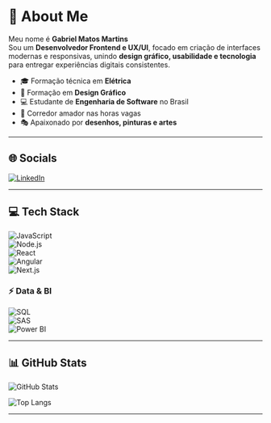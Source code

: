 # 👋 About Me

Meu nome é **Gabriel Matos Martins**  
Sou um **Desenvolvedor Frontend e UX/UI**, focado em criação de interfaces modernas e responsivas, unindo **design gráfico, usabilidade e tecnologia** para entregar experiências digitais consistentes.  

- 🎓 Formação técnica em **Elétrica**  
- 🎨 Formação em **Design Gráfico**  
- 💻 Estudante de **Engenharia de Software** no Brasil  
- 🏃 Corredor amador nas horas vagas  
- 🎭 Apaixonado por **desenhos, pinturas e artes**  

---

## 🌐 Socials
[![LinkedIn](https://img.shields.io/badge/LinkedIn-blue?logo=linkedin&logoColor=white)](https://www.linkedin.com/in/gabriel-matos-172583170/)

---

## 💻 Tech Stack
![JavaScript](https://img.shields.io/badge/javascript-%23323330.svg?logo=javascript&logoColor=%23F7DF1E&style=for-the-badge)  
![Node.js](https://img.shields.io/badge/node.js-43853D.svg?logo=node.js&logoColor=white&style=for-the-badge)  
![React](https://img.shields.io/badge/react-%2320232a.svg?logo=react&logoColor=%2361DAFB&style=for-the-badge)  
![Angular](https://img.shields.io/badge/angular-%23DD0031.svg?logo=angular&logoColor=white&style=for-the-badge)  
![Next.js](https://img.shields.io/badge/next.js-000000.svg?logo=next.js&logoColor=white&style=for-the-badge)  

### ⚡ Data & BI  
![SQL](https://img.shields.io/badge/sql-4479A1.svg?logo=postgresql&logoColor=white&style=for-the-badge)  
![SAS](https://img.shields.io/badge/sas-1A6DBB.svg?logo=sas&logoColor=white&style=for-the-badge)  
![Power BI](https://img.shields.io/badge/powerbi-F2C811.svg?logo=powerbi&logoColor=black&style=for-the-badge)  

---

## 📊 GitHub Stats
![GitHub Stats](https://github-readme-stats.vercel.app/api?username=gabrielmatosmartins&show_icons=true&theme=radical)  

![Top Langs](https://github-readme-stats.vercel.app/api/top-langs/?username=gabrielmatosmartins&layout=compact&theme=radical)

---
